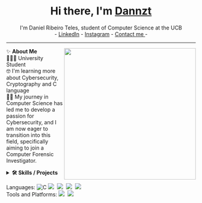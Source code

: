 <h1 align="center"> Hi there, I'm <a href="https://www.linkedin.com/in/danielribeiroteles/">Dannzt</a> </h1>

<!--- Adding Header Elements -->
<p align="center">
  I'm Daniel Ribeiro Teles, student of Computer Science at the UCB <br> -
  <a href="https://www.linkedin.com/in/danielribeiroteles/">LinkedIn</a> - 
  <a href="https://www.instagram.com/daniel.dinizt/">Instagram</a> -
  <a href="mailto:danielribeiroteles021@gmail.com">Contact me </a> -
</p>

-----------------------------------------------------------
✨ **About Me**<img src="https://otimogestorerp.wpenginepowered.com/wp-content/uploads/2021/09/img-topo-cadeado-og-02.png" min-width="300px" max-width="300px" width="350px" align="right">  <br> 
👨🏻‍💻 University Student  <br>
🤓 I'm learning more about Cybersecurity, Cryptography and C language<br>
🕵️‍♂️ My journey in Computer Science has led me to develop a passion for Cybersecurity, and I am now eager to transition into this field, specifically aiming to join a Computer Forensic Investigator. <br>

<!--- Adding Tech Stack open Section -->

<details>	
 <summary><b>🛠 Skills / Projects </b></summary> 
  <h4> Skills </h4>
  
| Skills                                   | Associated Project|
|----------------------------------------- |-------------------|
| Proficient in C Programming (University) | <a href="https://github.com/Dannzt/CodigosUCB" target ="_blank" >Portfolio Project</a> |
|Teamwork & Collaboration in C Programing  | <a href="https://github.com/Dannzt/projeto_Estrutura_de_Dados" taget="_blank" > Stock Control</a> |


</details> 


Languages: 
![C](https://img.shields.io/badge/-C-A8B9CC?logo=c&logoColor=white&style=flat)
<img src="https://img.shields.io/badge/-python-437CAC?logo=python&logoColor=white&style=flat">&nbsp;
<img src="https://img.shields.io/badge/-Mysql-DC8F0F?logo=Mysql&logoColor=white&style=flat">&nbsp; 
<img src="https://img.shields.io/badge/-HTML5-DE5934?logo=HTML5&logoColor=white&style=flat">&nbsp;
<img src="https://img.shields.io/badge/-CSS3-2275B2?logo=CSS3&logoColor=white&style=flat"> &nbsp;  <br>
Tools and Platforms: 
<img src="https://img.shields.io/badge/-Git-orange?logo=Git&logoColor=white&style=flat">&nbsp; 
<img src="https://img.shields.io/badge/-Visual%20Studio%20Code-25AEF4?logo=visualstudio&logoColor=white&style=flat">&nbsp;
